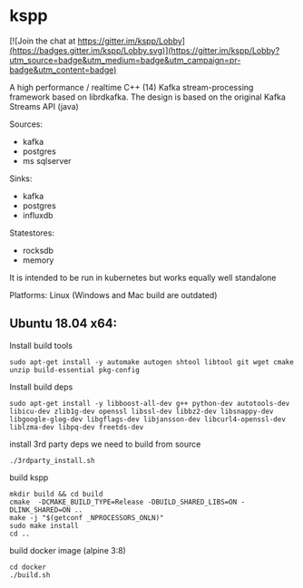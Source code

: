 kspp
=========

[![Join the chat at https://gitter.im/kspp/Lobby](https://badges.gitter.im/kspp/Lobby.svg)](https://gitter.im/kspp/Lobby?utm_source=badge&utm_medium=badge&utm_campaign=pr-badge&utm_content=badge)

A high performance / realtime C++ (14) Kafka stream-processing framework based on librdkafka. The design is based on the original Kafka Streams API (java)

Sources:
- kafka
- postgres
- ms sqlserver
 
Sinks:
- kafka
- postgres
- influxdb  

Statestores:
- rocksdb
- memory

It is intended to be run in kubernetes but works equally well standalone

Platforms: Linux (Windows and Mac build are outdated)


## Ubuntu 18.04 x64:

Install build tools
```
sudo apt-get install -y automake autogen shtool libtool git wget cmake unzip build-essential pkg-config
```

Install build deps
```
sudo apt-get install -y libboost-all-dev g++ python-dev autotools-dev libicu-dev zlib1g-dev openssl libssl-dev libbz2-dev libsnappy-dev libgoogle-glog-dev libgflags-dev libjansson-dev libcurl4-openssl-dev liblzma-dev libpq-dev freetds-dev
```

install 3rd party deps we need to build from source
```
./3rdparty_install.sh 

```

build kspp
```
mkdir build && cd build
cmake  -DCMAKE_BUILD_TYPE=Release -DBUILD_SHARED_LIBS=ON -DLINK_SHARED=ON ..
make -j "$(getconf _NPROCESSORS_ONLN)"
sudo make install
cd ..
```

build docker image (alpine 3:8)
```
cd docker
./build.sh
```


